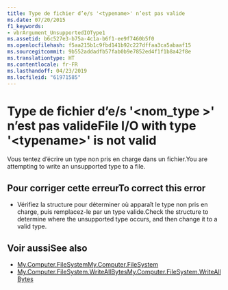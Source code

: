 ```yaml
---
title: Type de fichier d’e/s '<typename>' n’est pas valide
ms.date: 07/20/2015
f1_keywords:
- vbrArgument_UnsupportedIOType1
ms.assetid: b6c527e3-b75a-4c1a-b6f1-ee9f7460b5f0
ms.openlocfilehash: f5aa215b1c9fbd141b92c227dffaa3ca5abaaf15
ms.sourcegitcommit: 9b552addadfb57fab0b9e7852ed4f1f1b8a42f8e
ms.translationtype: HT
ms.contentlocale: fr-FR
ms.lasthandoff: 04/23/2019
ms.locfileid: "61971585"
---
```

# <a name="file-io-with-type-typename-is-not-valid"></a><span data-ttu-id="c347f-102">Type de fichier d’e/s '\<nom_type >' n’est pas valide</span><span class="sxs-lookup"><span data-stu-id="c347f-102">File I/O with type '\<typename>' is not valid</span></span>
<span data-ttu-id="c347f-103">Vous tentez d’écrire un type non pris en charge dans un fichier.</span><span class="sxs-lookup"><span data-stu-id="c347f-103">You are attempting to write an unsupported type to a file.</span></span>  
  
## <a name="to-correct-this-error"></a><span data-ttu-id="c347f-104">Pour corriger cette erreur</span><span class="sxs-lookup"><span data-stu-id="c347f-104">To correct this error</span></span>  
  
- <span data-ttu-id="c347f-105">Vérifiez la structure pour déterminer où apparaît le type non pris en charge, puis remplacez-le par un type valide.</span><span class="sxs-lookup"><span data-stu-id="c347f-105">Check the structure to determine where the unsupported type occurs, and then change it to a valid type.</span></span>  
  
## <a name="see-also"></a><span data-ttu-id="c347f-106">Voir aussi</span><span class="sxs-lookup"><span data-stu-id="c347f-106">See also</span></span>

- [<span data-ttu-id="c347f-107">My.Computer.FileSystem</span><span class="sxs-lookup"><span data-stu-id="c347f-107">My.Computer.FileSystem</span></span>](xref:Microsoft.VisualBasic.FileIO.FileSystem)
- [<span data-ttu-id="c347f-108">My.Computer.FileSystem.WriteAllBytes</span><span class="sxs-lookup"><span data-stu-id="c347f-108">My.Computer.FileSystem.WriteAllBytes</span></span>](xref:Microsoft.VisualBasic.MyServices.FileSystemProxy.WriteAllBytes%2A)
